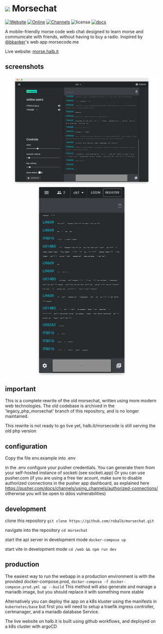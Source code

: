 # <img src="https://i.imgur.com/A8fVeyP.png" height="60"> Morsechat 

[![Website](https://img.shields.io/website-up-down-green-red/http/halb.it.svg?label=morse%20chat)](https://halb.it/morsecode)
[![Online](https://img.shields.io/badge/dynamic/json.svg?label=online%20users&uri=https%3A%2F%2Fwww.halb.it%2Fmorsecode%2Fapp%2Fgetonline.php&query=%24..online_users)](https://halb.it/morsecode)
[![Channels](https://img.shields.io/badge/dynamic/json.svg?label=active%20channels&uri=https%3A%2F%2Fwww.halb.it%2Fmorsecode%2Fapp%2Fgetonline.php&query=%24..channels)](https://halb.it/morsecode)
![license](https://img.shields.io/github/license/robalb/morsechat.svg)
[![docs](https://inch-ci.org/github/robalb/morsechat.svg?branch=master)](https://inch-ci.org/github/robalb/morsechat/)



A mobile-friendly morse code web chat designed to learn morse and communicate with friends, without having to buy
a radio. Inspired by [@bkanker](https://twitter.com/bkanber)'s web app morsecode.me

Live website: [morse.halb.it](https://morse.halb.it/)

## screenshots
<p align="center">
<img src="./docs/tablet_a.png" width="500px" height="auto" />
<img src="./docs/phone.png" width="300px" height="auto" />
</p>

## important

This is a complete rewrite of the old morsechat, written using more modern web technologies.
The old codebase is archived in the 'legacy_php_morsechat' branch of this repository, and is no longer maintained.

This rewrite is not ready to go live yet, halb.it/morsecode is still serving the old php version

## configuration

Copy the file env.example into .env

in the .env configure your pusher credentials.
You can generate them from your self-hosted instance of socketi (see socketi.app)
Or you can use pusher.com (if you are using a free tier acount, make sure to
disable authorized connections in the pusher app dashboard, as explained here
 https://pusher.com/docs/channels/using_channels/authorized-connections/
 otherwise you will be open to ddos vulnerabilities)

## development

clone this repository `git clone https://github.com/robalb/morsechat.git`

navigate into the repository `cd morsechat`

start the api server in development mode `docker-compose up`

start vite in development mode `cd /web && npm run dev`

## production

The easiest way to run the webapp in a production environment is with the provided docker-compose.prod,
`docker-compose -f docker-compose.prod.yml up --build`
This method will also generate and manage a mariadb image, but you should replace it with something more stable


Alternatively you can deploy the app on a k8s kluster using the manifests in `kubernetes/base` but first you will need to
setup a traefik ingress controller, certmanager, and a mariadb database Service.

The live website on halb.it is built using github workflows, and deployed on a k8s cluster with argoCD


